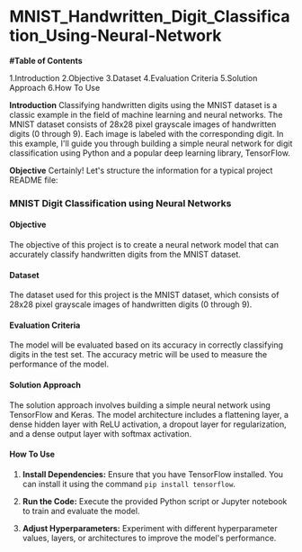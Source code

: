 # MNIST_Handwritten_Digit_Classification_Using-Neural-Network

**#Table of Contents**

1.Introduction
2.Objective
3.Dataset
4.Evaluation Criteria
5.Solution Approach
6.How To Use

**Introduction**
    Classifying handwritten digits using the MNIST dataset is a classic example in the field of machine learning and neural networks. The MNIST dataset consists of 28x28 pixel grayscale images of handwritten digits (0 through 9). Each image is labeled with the corresponding digit. In this example, I'll guide you through building a simple neural network for digit classification using Python and a popular deep learning library, TensorFlow.

 **Objective**
    Certainly! Let's structure the information for a typical project README file:

### MNIST Digit Classification using Neural Networks

#### Objective
The objective of this project is to create a neural network model that can accurately classify handwritten digits from the MNIST dataset.

#### Dataset
The dataset used for this project is the MNIST dataset, which consists of 28x28 pixel grayscale images of handwritten digits (0 through 9).

#### Evaluation Criteria
The model will be evaluated based on its accuracy in correctly classifying digits in the test set. The accuracy metric will be used to measure the performance of the model.

#### Solution Approach
The solution approach involves building a simple neural network using TensorFlow and Keras. The model architecture includes a flattening layer, a dense hidden layer with ReLU activation, a dropout layer for regularization, and a dense output layer with softmax activation.

#### How To Use
1. **Install Dependencies:**
   Ensure that you have TensorFlow installed. You can install it using the command `pip install tensorflow`.

2. **Run the Code:**
   Execute the provided Python script or Jupyter notebook to train and evaluate the model.

3. **Adjust Hyperparameters:**
   Experiment with different hyperparameter values, layers, or architectures to improve the model's performance.

   
